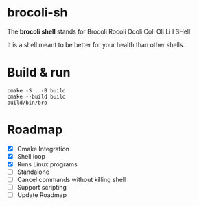 # brocoli-sh

The **brocoli shell** stands for Brocoli Rocoli Ocoli Coli Oli Li I SHell.

It is a shell meant to be better for your health than other shells.

# Build & run
```
cmake -S . -B build
cmake --build build
build/bin/bro
```
# Roadmap

- [X] Cmake Integration
- [X] Shell loop
- [X] Runs Linux programs
- [ ] Standalone
- [ ] Cancel commands without killing shell
- [ ] Support scripting
- [ ] Update Roadmap
